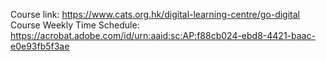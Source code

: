 Course link: https://www.cats.org.hk/digital-learning-centre/go-digital
Course Weekly Time Schedule: https://acrobat.adobe.com/id/urn:aaid:sc:AP:f88cb024-ebd8-4421-baac-e0e93fb5f3ae
